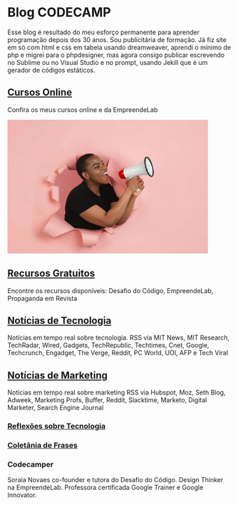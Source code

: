 # Blog CODECAMP
Esse blog é resultado do meu esforço permanente para aprender programação depois dos 30 anos. Sou publicitária de formação. Já fiz site em só com html e css em tabela usando dreamweaver, aprendi o mínimo de php e migrei para o phpdesigner, mas agora consigo publicar escrevendo no Sublime ou no Visual Studio e no prompt, usando Jekill que é um gerador de códigos estáticos.

## [Cursos Online](/cursos)
Confira os meus cursos online e da EmpreendeLab

![Cursos Online Soraia Novaes](/images/curso-udemy-ads-ANIMATION.gif)

## [Recursos Gratuitos](/work)
Encontre os recursos disponíveis: Desafio do Código, EmpreendeLab, Propaganda em Revista

## [Notícias de Tecnologia](/news)
Notícias em tempo real sobre tecnologia.
RSS via MIT News, MIT Research, TechRadar, Wired, Gadgets, TechRepublic, Techtimes, Cnet, Google, Techcrunch, Engadget, The Verge, Reddit, PC World, UOl, AFP e Tech Viral

## [Notícias de Marketing](/mktnews)
Notícias em tempo real sobre marketing
RSS via Hubspot, Moz, Seth Blog, Adweek, Marketing Profs, Buffer, Reddit, Slacktime, Marketo, Digital Marketer, Search Engine Journal

### [Reflexões sobre Tecnologia](/frases)


### [Coletânia de Frases](/frasestodas)


### Codecamper
Soraia Novaes co-founder e tutora do Desafio do Código. Design Thinker na EmpreendeLab. Professora certificada Google Trainer e Google Innovator.